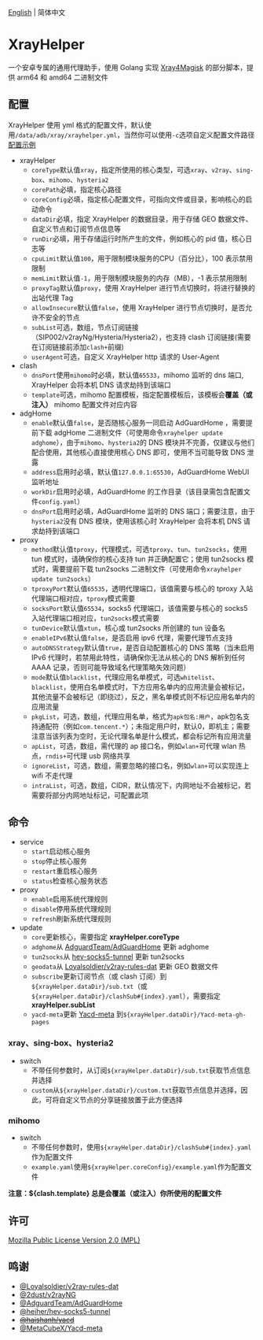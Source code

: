 [English](README.md) | 简体中文

# XrayHelper
一个安卓专属的通用代理助手，使用 Golang 实现 [Xray4Magisk](https://github.com/Asterisk4Magisk/Xray4Magisk) 的部分脚本，提供 arm64 和 amd64 二进制文件

## 配置
XrayHelper 使用 yml 格式的配置文件，默认使用`/data/adb/xray/xrayhelper.yml`，当然你可以使用`-c`选项自定义配置文件路径  
[配置示例](config.yml)
- xrayHelper
    - `coreType`默认值`xray`，指定所使用的核心类型，可选`xray`、`v2ray`、`sing-box`、`mihomo`、`hysteria2`
    - `corePath`必填，指定核心路径
    - `coreConfig`必填，指定核心配置文件，可指向文件或目录，影响核心的启动命令
    - `dataDir`必填，指定 XrayHelper 的数据目录，用于存储 GEO 数据文件、自定义节点和订阅节点信息等
    - `runDir`必填，用于存储运行时所产生的文件，例如核心的 pid 值，核心日志等
    - `cpuLimit`默认值`100`，用于限制模块服务的CPU（百分比），100 表示禁用限制
    - `memLimit`默认值`-1`，用于限制模块服务的内存（MB），-1 表示禁用限制
    - `proxyTag`默认值`proxy`，使用 XrayHelper 进行节点切换时，将进行替换的出站代理 Tag
    - `allowInsecure`默认值`false`，使用 XrayHelper 进行节点切换时，是否允许不安全的节点
    - `subList`可选，数组，节点订阅链接（SIP002/v2rayNg/Hysteria/Hysteria2），也支持 clash 订阅链接(需要在订阅链接前添加`clash+`前缀)
    - `userAgent`可选，自定义 XrayHelper http 请求的 User-Agent
- clash
  - `dnsPort`使用`mihomo`时必填，默认值`65533`，mihomo 监听的 dns 端口, XrayHelper 会将本机 DNS 请求劫持到该端口
  - `template`可选，mihomo 配置模板，指定配置模板后，该模板会**覆盖（或注入）** mihomo 配置文件对应内容
- adgHome
  - `enable`默认值`false`，是否随核心服务一同启动 AdGuardHome ，需要提前下载 adgHome 二进制文件（可使用命令`xrayhelper update adghome`），由于`mihomo`、`hysteria2`的 DNS 模块并不完善，仅建议与他们配合使用，其他核心直接使用核心 DNS 即可，使用不当可能导致 DNS 泄露
  - `address`启用时必填，默认值`127.0.0.1:65530`，AdGuardHome WebUI 监听地址
  - `workDir`启用时必填，AdGuardHome 的工作目录（该目录需包含配置文件`config.yaml`）
  - `dnsPort`启用时必填，AdGuardHome 监听的 DNS 端口；需要注意，由于`hysteria2`没有 DNS 模块，使用该核心时 XrayHelper 会将本机 DNS 请求劫持到该端口
- proxy
    - `method`默认值`tproxy`，代理模式，可选`tproxy`、`tun`、`tun2socks`，使用 tun 模式时，请确保你的核心支持 tun 并正确配置它；使用 tun2socks 模式时，需要提前下载 tun2socks 二进制文件（可使用命令`xrayhelper update tun2socks`）
    - `tproxyPort`默认值`65535`，透明代理端口，该值需要与核心的 tproxy 入站代理端口相对应，`tproxy`模式需要
    - `socksPort`默认值`65534`，socks5 代理端口，该值需要与核心的 socks5 入站代理端口相对应，`tun2socks`模式需要
    - `tunDevice`默认值`xtun`，核心或 tun2socks 所创建的 tun 设备名
    - `enableIPv6`默认值`false`，是否启用 ipv6 代理，需要代理节点支持
    - `autoDNSStrategy`默认值`true`，是否自动配置核心的 DNS 策略（当未启用 IPv6 代理时，若禁用此特性，请确保你无法从核心的 DNS 解析到任何 AAAA 记录，否则可能导致域名代理策略失效问题）
    - `mode`默认值`blacklist`，代理应用名单模式，可选`whitelist`、`blacklist`，使用白名单模式时，下方应用名单内的应用流量会被标记，其他流量不会被标记（即绕过），反之，黑名单模式则不标记应用名单内的应用流量
    - `pkgList`，可选，数组，代理应用名单，格式为`apk包名:用户`，apk包名支持通配符（例如`com.tencent.*`）；未指定用户时，默认0，即机主；需要注意当该列表为空时，无论代理名单是什么模式，都会标记所有应用流量
    - `apList`，可选，数组，需代理的 ap 接口名，例如`wlan+`可代理 wlan 热点，`rndis+`可代理 usb 网络共享
    - `ignoreList`，可选，数组，需要忽略的接口名，例如`wlan+`可以实现连上 wifi 不走代理
    - `intraList`，可选，数组，CIDR，默认情况下，内网地址不会被标记，若需要将部分内网地址标记，可配置此项

## 命令
- service
    - `start`启动核心服务
    - `stop`停止核心服务
    - `restart`重启核心服务
    - `status`检查核心服务状态
- proxy
    - `enable`启用系统代理规则
    - `disable`停用系统代理规则
    - `refresh`刷新系统代理规则
- update
    - `core`更新核心，需要指定 **xrayHelper.coreType**
    - `adghome`从 [AdguardTeam/AdGuardHome](https://github.com/AdguardTeam/AdGuardHome) 更新 adghome
    - `tun2socks`从 [hev-socks5-tunnel](https://github.com/heiher/hev-socks5-tunnel) 更新 tun2socks
    - `geodata`从 [Loyalsoldier/v2ray-rules-dat](https://github.com/Loyalsoldier/v2ray-rules-dat) 更新 GEO 数据文件
    - `subscribe`更新订阅节点（或 clash 订阅）到`${xrayHelper.dataDir}/sub.txt`（或`${xrayHelper.dataDir}/clashSub#{index}.yaml`），需要指定 **xrayHelper.subList**
    - `yacd-meta`更新 [Yacd-meta](https://github.com/MetaCubeX/Yacd-meta) 到`${xrayHelper.dataDir}/Yacd-meta-gh-pages`
### xray、sing-box、hysteria2
- switch
    - 不带任何参数时，从订阅`${xrayHelper.dataDir}/sub.txt`获取节点信息并选择
    - `custom`从`${xrayHelper.dataDir}/custom.txt`获取节点信息并选择，因此，可将自定义节点的分享链接放置于此方便选择
### mihomo
- switch
  - 不带任何参数时，使用`${xrayHelper.dataDir}/clashSub#{index}.yaml`作为配置文件
  - `example.yaml`使用`${xrayHelper.coreConfig}/example.yaml`作为配置文件

**注意：${clash.template} 总是会覆盖（或注入）你所使用的配置文件**

## 许可
[Mozilla Public License Version 2.0 (MPL)](https://raw.githubusercontent.com/Asterisk4Magisk/XrayHelper/master/LICENSE)

## 鸣谢
- [@Loyalsoldier/v2ray-rules-dat](https://github.com/Loyalsoldier/v2ray-rules-dat)
- [@2dust/v2rayNG](https://github.com/2dust/v2rayNG)
- [@AdguardTeam/AdGuardHome](https://github.com/AdguardTeam/AdGuardHome)
- [@heiher/hev-socks5-tunnel](https://github.com/heiher/hev-socks5-tunnel)
- ~~[@haishanh/yacd](https://github.com/haishanh/yacd)~~
- [@MetaCubeX/Yacd-meta](https://github.com/MetaCubeX/Yacd-meta)
